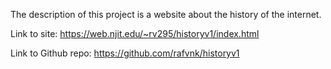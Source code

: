 The description of this project is a website about the history of the internet.

Link to site: https://web.njit.edu/~rv295/historyv1/index.html

Link to Github repo: https://github.com/rafvnk/historyv1
